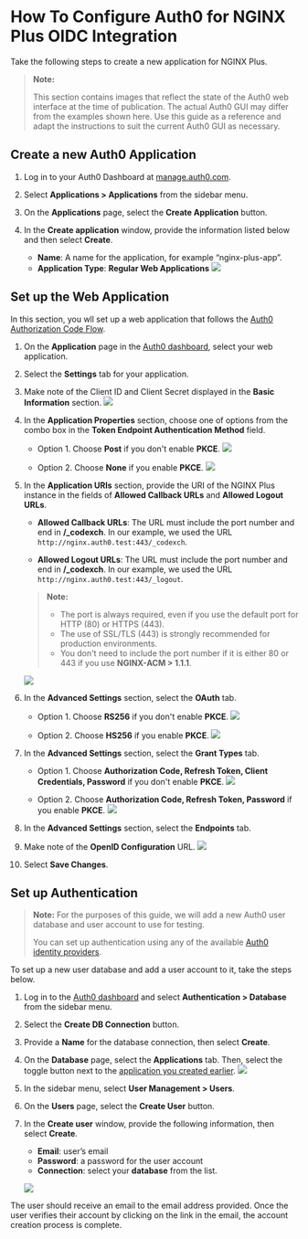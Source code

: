 # How To Configure Auth0 for NGINX Plus OIDC Integration

Take the following steps to create a new application for NGINX Plus.

> **Note:**
>
> This section contains images that reflect the state of the Auth0 web interface at the time of publication. The actual Auth0 GUI may differ from the examples shown here. Use this guide as a reference and adapt the instructions to suit the current Auth0 GUI as necessary.

## Create a new Auth0 Application

1. Log in to your Auth0 Dashboard at [manage.auth0.com](https://manage.auth0.com/).

2. Select **Applications > Applications** from the sidebar menu.

3. On the **Applications** page, select the **Create Application** button.

4. In the **Create application** window, provide the information listed below and then select **Create**.
   - **Name**: A name for the application, for example “nginx-plus-app”.
   - **Application Type**: **Regular Web Applications**
     ![](./img/sso-auth0-create-app.png)

## Set up the Web Application

In this section, you wll set up a web application that follows the [Auth0 Authorization Code Flow](https://auth0.com/docs/get-started/authentication-and-authorization-flow/authorization-code-flow).

1. On the **Application** page in the [Auth0 dashboard](https://manage.auth0.com/), select your web application.

2. Select the **Settings** tab for your application.

3. Make note of the Client ID and Client Secret displayed in the **Basic Information** section.
   ![](./img/sso-auth0-app.png)

4. In the **Application Properties** section, choose one of options from the combo box in the **Token Endpoint Authentication Method** field.

   - Option 1. Choose **Post** if you don't enable **PKCE**.
     ![](./img/token-method-post.png)

   - Option 2. Choose **None** if you enable **PKCE**.
     ![](./img/token-method-none.png)

5. In the **Application URIs** section, provide the URI of the NGINX Plus instance in the fields of **Allowed Callback URLs** and **Allowed Logout URLs**.

   - **Allowed Callback URLs**: The URL must include the port number and end in **/\_codexch**. In our example, we used the URL `http://nginx.auth0.test:443/_codexch`.

   - **Allowed Logout URLs**: The URL must include the port number and end in **/\_codexch**. In our example, we used the URL `http://nginx.auth0.test:443/_logout`.

   > **Note:**
   >
   > - The port is always required, even if you use the default port for HTTP (80) or HTTPS (443).
   > - The use of SSL/TLS (443) is strongly recommended for production environments.
   > - You don't need to include the port number if it is either 80 or 443 if you use **NGINX-ACM > 1.1.1**.

   ![](./img/application-uris.png)

6. In the **Advanced Settings** section, select the **OAuth** tab.

   - Option 1. Choose **RS256** if you don't enable **PKCE**.
     ![](./img/oauth-json-Rs256.png)

   - Option 2. Choose **HS256** if you enable **PKCE**.
     ![](./img/oauth-json-hs256.png)

7. In the **Advanced Settings** section, select the **Grant Types** tab.

   - Option 1. Choose **Authorization Code, Refresh Token, Client Credentials, Password** if you don't enable **PKCE**.
     ![](./img/grant-types-none-pkce.png)

   - Option 2. Choose **Authorization Code, Refresh Token, Password** if you enable **PKCE**.
     ![](./img/grant-types-pkce.png)

8. In the **Advanced Settings** section, select the **Endpoints** tab.

9. Make note of the **OpenID Configuration** URL.
   ![](./img/sso-auth0-oidc-configurations.png)

10. Select **Save Changes**.

## Set up Authentication

> **Note:**
> For the purposes of this guide, we will add a new Auth0 user database and user account to use for testing.
>
> You can set up authentication using any of the available [Auth0 identity providers](https://auth0.com/docs/authenticate/identity-providers).

To set up a new user database and add a user account to it, take the steps below.

1. Log in to the [Auth0 dashboard](https://manage.auth0.com/) and select **Authentication > Database** from the sidebar menu.

2. Select the **Create DB Connection** button.

3. Provide a **Name** for the database connection, then select **Create**.

4. On the **Database** page, select the **Applications** tab. Then, select the toggle button next to the [application you created earlier](#create-a-new-auth0-application).
   ![](./img/sso-auth0-db-app.png)

5. In the sidebar menu, select **User Management > Users**.

6. On the **Users** page, select the **Create User** button.

7. In the **Create user** window, provide the following information, then select **Create**.

   - **Email**: user’s email
   - **Password**: a password for the user account
   - **Connection**: select your **database** from the list.

   ![](./img/sso-auth0-create-user.png)

The user should receive an email to the email address provided. Once the user verifies their account by clicking on the link in the email, the account creation process is complete.
